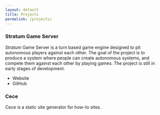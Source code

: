 ```yaml
---
layout: default
title: Projects
permalink: /projects/
---
```


### Stratum Game Server

Stratum Game Server is a turn based game engine designed to pit autonomous
players against each other. The goal of the project is to produce a system where
people can create autonomous systems, and compete them against each other by
playing games. The project is still in early stages of development.

- Website
- GitHub

### Cece

Cece is a static site generator for how-to sites.
